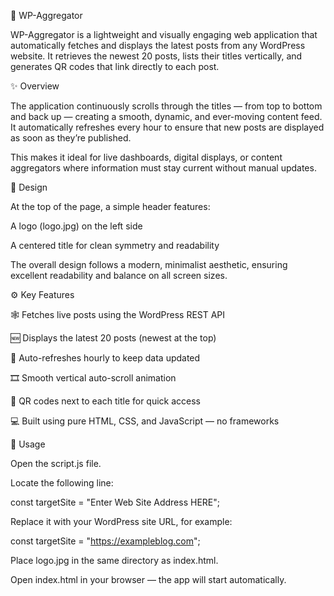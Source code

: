 📰 WP-Aggregator

WP-Aggregator is a lightweight and visually engaging web application that automatically fetches and displays the latest posts from any WordPress website.
It retrieves the newest 20 posts, lists their titles vertically, and generates QR codes that link directly to each post.

✨ Overview

The application continuously scrolls through the titles — from top to bottom and back up — creating a smooth, dynamic, and ever-moving content feed.
It automatically refreshes every hour to ensure that new posts are displayed as soon as they’re published.

This makes it ideal for live dashboards, digital displays, or content aggregators where information must stay current without manual updates.

🎨 Design

At the top of the page, a simple header features:

A logo (logo.jpg) on the left side

A centered title for clean symmetry and readability

The overall design follows a modern, minimalist aesthetic, ensuring excellent readability and balance on all screen sizes.

⚙️ Key Features

🕸️ Fetches live posts using the WordPress REST API

🆕 Displays the latest 20 posts (newest at the top)

🔁 Auto-refreshes hourly to keep data updated

🎞️ Smooth vertical auto-scroll animation

📱 QR codes next to each title for quick access

💻 Built using pure HTML, CSS, and JavaScript — no frameworks

🧠 Usage

Open the script.js file.

Locate the following line:

const targetSite = "Enter Web Site Address HERE";


Replace it with your WordPress site URL, for example:

const targetSite = "https://exampleblog.com";


Place logo.jpg in the same directory as index.html.

Open index.html in your browser — the app will start automatically.
